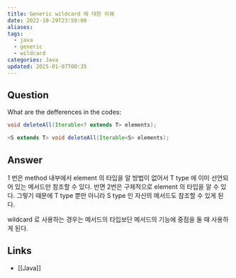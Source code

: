 ```yaml
---
title: Generic wildcard 에 대한 이해
date: 2022-10-29T23:59:00
aliases: 
tags:
  - java
  - generic
  - wildcard
categories: Java
updated: 2025-01-07T00:35
---
```


## Question

What are the defferences in the codes:

```java
void deleteAll(Iterable<? extends T> elements);
```

```java
<S extends T> void deleteAll(Iterable<S> elements);
```

## Answer

1 번은 method 내부에서 element 의 타입을 알 방법이 없어서 T type 에 이미 선언되어 있는 메서드만 참조할 수 있다. 반면 2번은 구체적으로 element 의 타입을 알 수 있다. 그렇기 때문에 T type 뿐만 아니라 S type 인 자신의 메서드도 참조할 수 있게 된다.

wildcard 로 사용하는 경우는 메서드의 타입보단 메서드의 기능에 중점을 둘 때 사용하게 된다.

## Links

- [[Java]]
